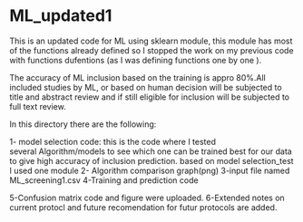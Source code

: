 # ML_updated1
This is an updated code for ML using sklearn module, this module has most of the functions already defined so I stopped the work on my previous code with functions dufentions (as I was defining functions one by one ). 

The accuracy of ML inclusion based on the training is appro 80%.All included studies by ML, or based on human decision will be subjected to title and abstract review and if still eligible for inclusion will be subjected to full text review.

In this directory there are the following: 

1- model selection code: this is the code where I tested several Algorithm/models to see which one can be trained best for our data to give high accuracy of inclusion prediction. based on model selection_test I used one module
2- Algorithm comparison graph(png)
3-input file named ML_screening1.csv
4-Training and prediction code


5-Confusion matrix code and figure were uploaded. 
6-Extended notes on current protocl and future recomendation for futur protocols are added. 
